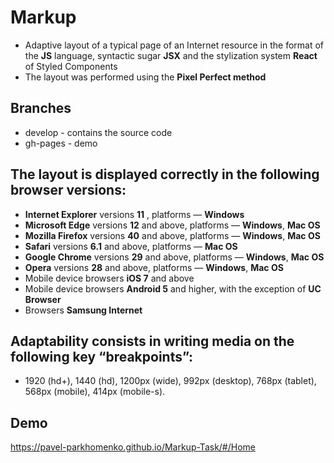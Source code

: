 # Markup

- Adaptive layout of a typical page of an Internet resource in the format of the **JS** language, syntactic sugar **JSX** and the stylization system **React** of Styled Components
- The layout was performed using the **Pixel Perfect method**

## Branches
- develop - contains the source code
- gh-pages - demo

## The layout is displayed correctly in the following browser versions:
- **Internet Explorer** versions **11** , platforms — **Windows**
- **Microsoft Edge** versions **12** and above, platforms — **Windows**, **Mac OS**
- **Mozilla Firefox** versions **40** and above, platforms — **Windows**, **Mac OS**
- **Safari** versions **6.1** and above, platforms — **Mac OS**
- **Google Chrome** versions **29** and above, platforms — **Windows**, **Mac OS**
- **Opera** versions **28** and above, platforms — **Windows**, **Mac OS**
- Mobile device browsers **iOS 7** and above
- Mobile device browsers **Android 5** and higher, with the exception of **UC Browser**
- Browsers **Samsung Internet**

## Adaptability consists in writing media on the following key “breakpoints”:
- 1920 (hd+), 1440 (hd), 1200px (wide), 992px (desktop), 768px (tablet), 568px (mobile), 414px (mobile-s).

## Demo
https://pavel-parkhomenko.github.io/Markup-Task/#/Home
